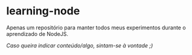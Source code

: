 # learning-node

Apenas um repositório para manter todos meus experimentos durante o aprendizado de NodeJS.

*Caso queira indicar conteúdo/algo, sintam-se à vontade ;)*

